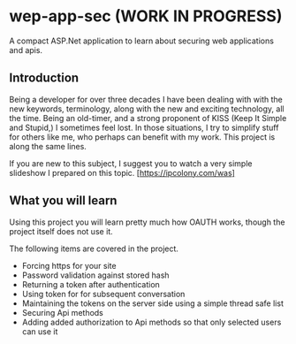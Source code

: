# wep-app-sec (WORK IN PROGRESS)
A compact ASP.Net application to learn about securing web applications and apis.

## Introduction
Being a developer for over three decades I have been dealing with with the new keywords, terminology, along with the new and exciting technology, all the time.  Being an old-timer, and a strong proponent of KISS (Keep It Simple and Stupid,) I sometimes feel lost.  In those situations, I try to simplify stuff for others like me, who perhaps can benefit with my work.  This project is along the same lines.

If you are new to this subject, I suggest you to watch a very simple slideshow I prepared on this topic.
[https://ipcolony.com/was]

## What you will learn ##
Using this project you will learn pretty much how OAUTH works, though the project itself does not use it.

The following items are covered in the project.
* Forcing https for your site
* Password validation against stored hash
* Returning a token after authentication
* Using token for for subsequent conversation
* Maintaining the tokens on the server side using a simple thread safe list
* Securing Api methods
* Adding added authorization to Api methods so that only selected users can use it
